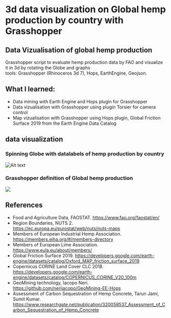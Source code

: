 # 3d data visualization on Global hemp production by country with Grasshopper
## Data Vizualisation of global hemp production
Grasshopper script to evaluate hemp production data by FAO and visualize it in 3d by rotating the Globe and graphs</br>
tools: Grasshopper (Rhinoceros 3d 7), Hops, EarthEngine, Geojson.
## What I learned: 
- Data mining with Earth Engine and Hops plugin for Grasshopper
- Data vizualisation with Grasshopper using plugin Torsier for camera control
- Map vizualisation with Grasshopper using Hops plugin, Global Friction Surface 2019 from the Earth Engine Data Catalog

## data visualization
### Spinning Globe with datalabels of hemp production by country
![Alt text](visuals/globe_fin.gif)
### Grasshopper definition of Global hemp production
![](visuals/globe001.png)

## References

- Food and Agriculture Data, FAOSTAT. <https://www.fao.org/faostat/en/>
- Region Boundaries, NUTS 2. <https://ec.europa.eu/eurostat/web/nuts/nuts-maps>
- Members of European Industrial Hemp Association. <https://members.eiha.org/#/members-directory>
- Members of European Lime Association. <https://www.eula.eu/about/members/>
- Global Friction Surface 2019. <https://developers.google.com/earth-engine/datasets/catalog/Oxford_MAP_friction_surface_2019>
- Copernicus CORINE Land Cover CLC 2018. <https://developers.google.com/earth-engine/datasets/catalog/COPERNICUS_CORINE_V20_100m>
- GeoMining technology, Iacopo Neri. <https://github.com/neriiacopo/GeoMining-EE-Hops>
- Assessment of Carbon Sequestration of Hemp Concrete, Tarun Jami, Sumit Kumar. <https://www.researchgate.net/publication/320058537_Assessment_of_Carbon_Sequestration_of_Hemp_Concrete>
